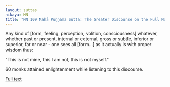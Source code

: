 ```yaml
---
layout: suttas
nikaya: MN
title: "MN 109 Mahā Puṇṇama Sutta: The Greater Discourse on the Full Moon Night"
---
```



Any kind of [form, feeling, perception, volition, consciousness] whatever, whether past or present, internal or external, gross or subtle, inferior or superior, far or near - one sees all [form...] as it actually is with proper wisdom thus:


"This is not mine, this I am not, this is not myself."


60 monks attained enlightenment while listening to this discourse.


[Full text](https://www.dhammatalks.org/suttas/MN/MN109.html)
